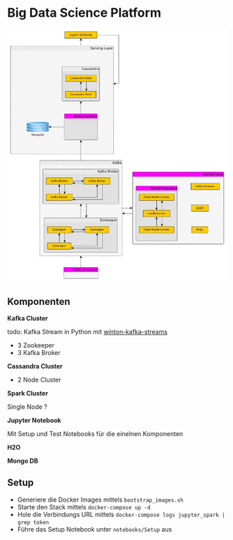 # Big Data Science Platform
![Architektur](./big_data_science_demo.jpg)



## Komponenten

**Kafka Cluster**

todo: Kafka Stream in Python mit [winton-kafka-streams](https://github.com/wintoncode/winton-kafka-streams)

- 3 Zookeeper
- 3 Kafka Broker

**Cassandra Cluster**

- 2 Node Cluster

**Spark Cluster**

Single Node ? 

**Jupyter Notebook**

Mit Setup und Test Notebooks für die einelnen Komponenten

**H2O**

**Mongo DB**



## Setup

* Generiere die Docker Images mittels `bootstrap_images.sh` 
* Starte den Stack mittels `docker-compose up -d`
* Hole die Verbindungs URL mittels `docker-compose logs jupyter_spark | grep token`
* Führe das Setup Notebook unter `notebooks/Setup` aus

